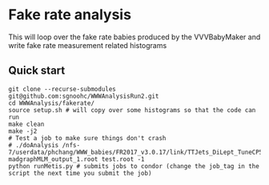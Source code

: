# Fake rate analysis

This will loop over the fake rate babies produced by the VVVBabyMaker and write fake rate measurement related histograms

## Quick start

    git clone --recurse-submodules git@github.com:sgnoohc/WWWAnalysisRun2.git
    cd WWWAnalysis/fakerate/
    source setup.sh # will copy over some histograms so that the code can run
    make clean
    make -j2
    # Test a job to make sure things don't crash
    # ./doAnalysis /nfs-7/userdata/phchang/WWW_babies/FR2017_v3.0.17/link/TTJets_DiLept_TuneCP5_13TeV-madgraphMLM_output_1.root test.root -1
    python runMetis.py # submits jobs to condor (change the job_tag in the script the next time you submit the job)

